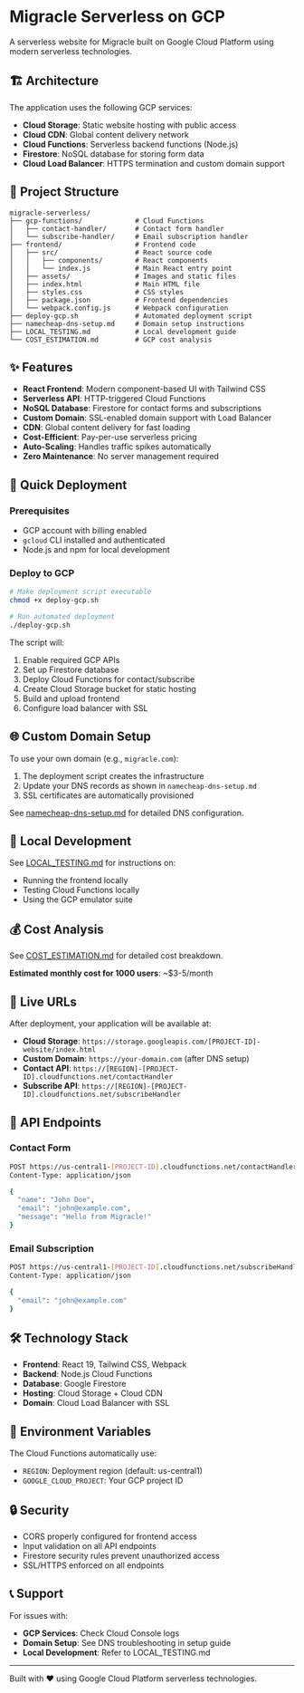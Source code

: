 # Migracle Serverless on GCP

A serverless website for Migracle built on Google Cloud Platform using modern serverless technologies.

## 🏗️ Architecture

The application uses the following GCP services:

- **Cloud Storage**: Static website hosting with public access
- **Cloud CDN**: Global content delivery network
- **Cloud Functions**: Serverless backend functions (Node.js)
- **Firestore**: NoSQL database for storing form data
- **Cloud Load Balancer**: HTTPS termination and custom domain support

## 📁 Project Structure

```
migracle-serverless/
├── gcp-functions/             # Cloud Functions
│   ├── contact-handler/       # Contact form handler
│   └── subscribe-handler/     # Email subscription handler
├── frontend/                  # Frontend code
│   ├── src/                   # React source code
│   │   ├── components/        # React components
│   │   └── index.js           # Main React entry point
│   ├── assets/                # Images and static files
│   ├── index.html             # Main HTML file
│   ├── styles.css             # CSS styles
│   ├── package.json           # Frontend dependencies
│   └── webpack.config.js      # Webpack configuration
├── deploy-gcp.sh              # Automated deployment script
├── namecheap-dns-setup.md     # Domain setup instructions
├── LOCAL_TESTING.md           # Local development guide
└── COST_ESTIMATION.md         # GCP cost analysis
```

## ✨ Features

- **React Frontend**: Modern component-based UI with Tailwind CSS
- **Serverless API**: HTTP-triggered Cloud Functions
- **NoSQL Database**: Firestore for contact forms and subscriptions
- **Custom Domain**: SSL-enabled domain support with Load Balancer
- **CDN**: Global content delivery for fast loading
- **Cost-Efficient**: Pay-per-use serverless pricing
- **Auto-Scaling**: Handles traffic spikes automatically
- **Zero Maintenance**: No server management required

## 🚀 Quick Deployment

### Prerequisites
- GCP account with billing enabled
- `gcloud` CLI installed and authenticated
- Node.js and npm for local development

### Deploy to GCP
```bash
# Make deployment script executable
chmod +x deploy-gcp.sh

# Run automated deployment
./deploy-gcp.sh
```

The script will:
1. Enable required GCP APIs
2. Set up Firestore database
3. Deploy Cloud Functions for contact/subscribe
4. Create Cloud Storage bucket for static hosting
5. Build and upload frontend
6. Configure load balancer with SSL

## 🌐 Custom Domain Setup

To use your own domain (e.g., `migracle.com`):

1. The deployment script creates the infrastructure
2. Update your DNS records as shown in `namecheap-dns-setup.md`
3. SSL certificates are automatically provisioned

See [namecheap-dns-setup.md](./namecheap-dns-setup.md) for detailed DNS configuration.

## 🔧 Local Development

See [LOCAL_TESTING.md](./LOCAL_TESTING.md) for instructions on:
- Running the frontend locally
- Testing Cloud Functions locally
- Using the GCP emulator suite

## 💰 Cost Analysis

See [COST_ESTIMATION.md](./COST_ESTIMATION.md) for detailed cost breakdown. 

**Estimated monthly cost for 1000 users**: ~$3-5/month

## 🔗 Live URLs

After deployment, your application will be available at:

- **Cloud Storage**: `https://storage.googleapis.com/[PROJECT-ID]-website/index.html`
- **Custom Domain**: `https://your-domain.com` (after DNS setup)
- **Contact API**: `https://[REGION]-[PROJECT-ID].cloudfunctions.net/contactHandler`
- **Subscribe API**: `https://[REGION]-[PROJECT-ID].cloudfunctions.net/subscribeHandler`

## 📧 API Endpoints

### Contact Form
```bash
POST https://us-central1-[PROJECT-ID].cloudfunctions.net/contactHandler
Content-Type: application/json

{
  "name": "John Doe",
  "email": "john@example.com",
  "message": "Hello from Migracle!"
}
```

### Email Subscription
```bash
POST https://us-central1-[PROJECT-ID].cloudfunctions.net/subscribeHandler
Content-Type: application/json

{
  "email": "john@example.com"
}
```

## 🛠️ Technology Stack

- **Frontend**: React 19, Tailwind CSS, Webpack
- **Backend**: Node.js Cloud Functions
- **Database**: Google Firestore
- **Hosting**: Cloud Storage + Cloud CDN
- **Domain**: Cloud Load Balancer with SSL

## 📝 Environment Variables

The Cloud Functions automatically use:
- `REGION`: Deployment region (default: us-central1)
- `GOOGLE_CLOUD_PROJECT`: Your GCP project ID

## 🔒 Security

- CORS properly configured for frontend access
- Input validation on all API endpoints
- Firestore security rules prevent unauthorized access
- SSL/HTTPS enforced on all endpoints

## 📞 Support

For issues with:
- **GCP Services**: Check Cloud Console logs
- **Domain Setup**: See DNS troubleshooting in setup guide
- **Local Development**: Refer to LOCAL_TESTING.md

---

Built with ❤️ using Google Cloud Platform serverless technologies.